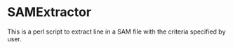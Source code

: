 SAMExtractor
============

This is a perl script to extract line in a SAM file with the criteria specified by user.
